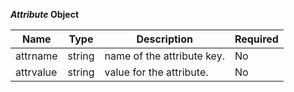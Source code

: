 **_Attribute_ Object**

| Name      | Type   | Description                | Required |
|-----------|--------|----------------------------|----------|
| attrname  | string | name of the attribute key. | No       |
| attrvalue | string | value for the attribute.   | No       |
